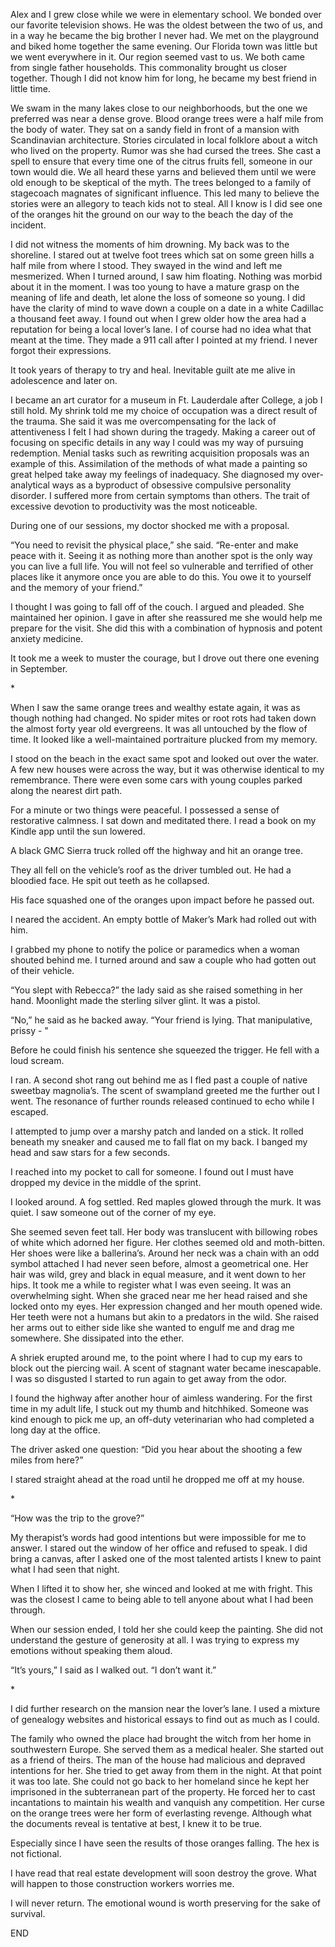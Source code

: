 Alex and I grew close while we were in elementary school. We bonded over our favorite television shows. He was the oldest between the two of us, and in a way he became the big brother I never had. We met on the playground and biked home together the same evening. Our Florida town was little but we went everywhere in it. Our region seemed vast to us. We both came from single father households. This commonality brought us closer together. Though I did not know him for long, he became my best friend in little time.

We swam in the many lakes close to our neighborhoods, but the one we preferred was near a dense grove. Blood orange trees were a half mile from the body of water. They sat on a sandy field in front of a mansion with Scandinavian architecture. Stories circulated in local folklore about a witch who lived on the property. Rumor was she had cursed the trees. She cast a spell to ensure that every time one of the citrus fruits fell, someone in our town would die. We all heard these yarns and believed them until we were old enough to be skeptical of the myth. The trees belonged to a family of stagecoach magnates of significant influence. This led many to believe the stories were an allegory to teach kids not to steal. All I know is I did see one of the oranges hit the ground on our way to the beach the day of the incident.

I did not witness the moments of him drowning. My back was to the shoreline. I stared out at twelve foot trees which sat on some green hills a half mile from where I stood. They swayed in the wind and left me mesmerized. When I turned around, I saw him floating. Nothing was morbid about it in the moment. I was too young to have a mature grasp on the meaning of life and death, let alone the loss of someone so young. I did have the clarity of mind to wave down a couple on a date in a white Cadillac a thousand feet away. I found out when I grew older how the area had a reputation for being a local lover’s lane. I of course had no idea what that meant at the time. They made a 911 call after I pointed at my friend. I never forgot their expressions.

It took years of therapy to try and heal. Inevitable guilt ate me alive in adolescence and later on.

I became an art curator for a museum in Ft. Lauderdale after College, a job I still hold. My shrink told me my choice of occupation was a direct result of the trauma. She said it was me overcompensating for the lack of attentiveness I felt I had shown during the tragedy. Making a career out of focusing on specific details in any way I could was my way of pursuing redemption. Menial tasks such as rewriting acquisition proposals was an example of this.  Assimilation of the methods of what made a painting so great helped take away my feelings of inadequacy. She diagnosed my over-analytical ways as a byproduct of obsessive compulsive personality disorder. I suffered more from certain symptoms than others. The trait of excessive devotion to productivity was the most noticeable.

During one of our sessions, my doctor shocked me with a proposal.

“You need to revisit the physical place,” she said. “Re-enter and make peace with it. Seeing it as nothing more than another spot is the only way you can live a full life. You will not feel so vulnerable and terrified of other places like it anymore once you are able to do this. You owe it to yourself and the memory of your friend.”

I thought I was going to fall off of the couch. I argued and pleaded. She maintained her opinion. I gave in after she reassured me she would help me prepare for the visit. She did this with a combination of hypnosis and potent anxiety medicine.

It took me a week to muster the courage, but I drove out there one evening in September.

\*

When I saw the same orange trees and wealthy estate again, it was as though nothing had changed. No spider mites or root rots had taken down the almost forty year old evergreens. It was all untouched by the flow of time. It looked like a well-maintained portraiture plucked from my memory.

I stood on the beach in the exact same spot and looked out over the water. A few new houses were across the way, but it was otherwise identical to my remembrance. There were even some cars with young couples parked along the nearest dirt path.

For a minute or two things were peaceful. I possessed a sense of restorative calmness. I sat down and meditated there. I read a book on my Kindle app until the sun lowered.

A black GMC Sierra truck rolled off the highway and hit an orange tree.

They all fell on the vehicle’s roof as the driver tumbled out. He had a bloodied face. He spit out teeth as he collapsed.

His face squashed one of the oranges upon impact before he passed out.

I neared the accident. An empty bottle of Maker’s Mark had rolled out with him.

I grabbed my phone to notify the police or paramedics when a woman shouted behind me. I turned around and saw a couple who had gotten out of their vehicle.

“You slept with Rebecca?” the lady said as she raised something in her hand. Moonlight made the sterling silver glint. It was a pistol.

“No,” he said as he backed away. “Your friend is lying. That manipulative, prissy - "

Before he could finish his sentence she squeezed the trigger. He fell with a loud scream.

I ran. A second shot rang out behind me as I fled past a couple of native sweetbay magnolia’s. The scent of swampland greeted me the further out I went. The resonance of further rounds released continued to echo while I escaped.

I attempted to jump over a marshy patch and landed on a stick. It rolled beneath my sneaker and caused me to fall flat on my back. I banged my head and saw stars for a few seconds.

I reached into my pocket to call for someone. I found out I must have dropped my device in the middle of the sprint.

I looked around. A fog settled. Red maples glowed through the murk. It was quiet. I saw someone out of the corner of my eye.

She seemed seven feet tall. Her body was translucent with billowing robes of white which adorned her figure. Her clothes seemed old and moth-bitten. Her shoes were like a ballerina’s. Around her neck was a chain with an odd symbol attached I had never seen before, almost a geometrical one. Her hair was wild, grey and black in equal measure, and it went down to her hips. It took me a while to register what I was even seeing. It was an overwhelming sight. When she graced near me her head raised and she locked onto my eyes. Her expression changed and her mouth opened wide. Her teeth were not a humans but akin to a predators in the wild. She raised her arms out to either side like she wanted to engulf me and drag me somewhere. She dissipated into the ether. 

A shriek erupted around me, to the point where I had to cup my ears to block out the piercing wail. A scent of stagnant water became inescapable. I was so disgusted I started to run again to get away from the odor.

I found the highway after another hour of aimless wandering. For the first time in my adult life, I stuck out my thumb and hitchhiked. Someone was kind enough to pick me up, an off-duty veterinarian who had completed a long day at the office.

The driver asked one question: “Did you hear about the shooting a few miles from here?”

I stared straight ahead at the road until he dropped me off at my house.

\*

“How was the trip to the grove?”

My therapist’s words had good intentions but were impossible for me to answer. I stared out the window of her office and refused to speak. I did bring a canvas, after I asked one of the most talented artists I knew to paint what I had seen that night.

When I lifted it to show her, she winced and looked at me with fright. This was the closest I came to being able to tell anyone about what I had been through.

When our session ended, I told her she could keep the painting. She did not understand the gesture of generosity at all. I was trying to express my emotions without speaking them aloud.

“It’s yours,” I said as I walked out. “I don’t want it.”

\*

I did further research on the mansion near the lover’s lane. I used a mixture of genealogy websites and historical essays to find out as much as I could.

The family who owned the place had brought the witch from her home in southwestern Europe. She served them as a medical healer. She started out as a friend of theirs. The man of the house had malicious and depraved intentions for her. She tried to get away from them in the night. At that point it was too late. She could not go back to her homeland since he kept her imprisoned in the subterranean part of the property. He forced her to cast incantations to maintain his wealth and vanquish any competition. Her curse on the orange trees were her form of everlasting revenge. Although what the documents reveal is tentative at best, I knew it to be true.

Especially since I have seen the results of those oranges falling. The hex is not fictional.

I have read that real estate development will soon destroy the grove. What will happen to those construction workers worries me.

I will never return. The emotional wound is worth preserving for the sake of survival.

END